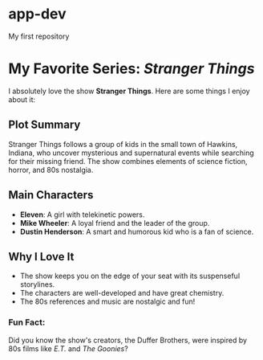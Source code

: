 # app-dev
My first repository
# My Favorite Series: *Stranger Things*

I absolutely love the show **Stranger Things**. Here are some things I enjoy about it:

## Plot Summary
Stranger Things follows a group of kids in the small town of Hawkins, Indiana, who uncover mysterious and supernatural events while searching for their missing friend. The show combines elements of science fiction, horror, and 80s nostalgia.

## Main Characters
- **Eleven**: A girl with telekinetic powers.
- **Mike Wheeler**: A loyal friend and the leader of the group.
- **Dustin Henderson**: A smart and humorous kid who is a fan of science.

## Why I Love It
- The show keeps you on the edge of your seat with its suspenseful storylines.
- The characters are well-developed and have great chemistry.
- The 80s references and music are nostalgic and fun!

### Fun Fact:
Did you know the show's creators, the Duffer Brothers, were inspired by 80s films like *E.T.* and *The Goonies*? 


